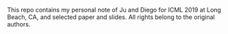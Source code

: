 This repo contains my personal note of Ju and Diego for ICML 2019 at Long Beach, CA, and selected paper and slides. All rights belong to the original authors.

